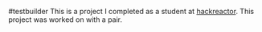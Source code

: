 #testbuilder
This is a project I completed as a student at [hackreactor](http://hackreactor.com). This project was worked on with a pair.